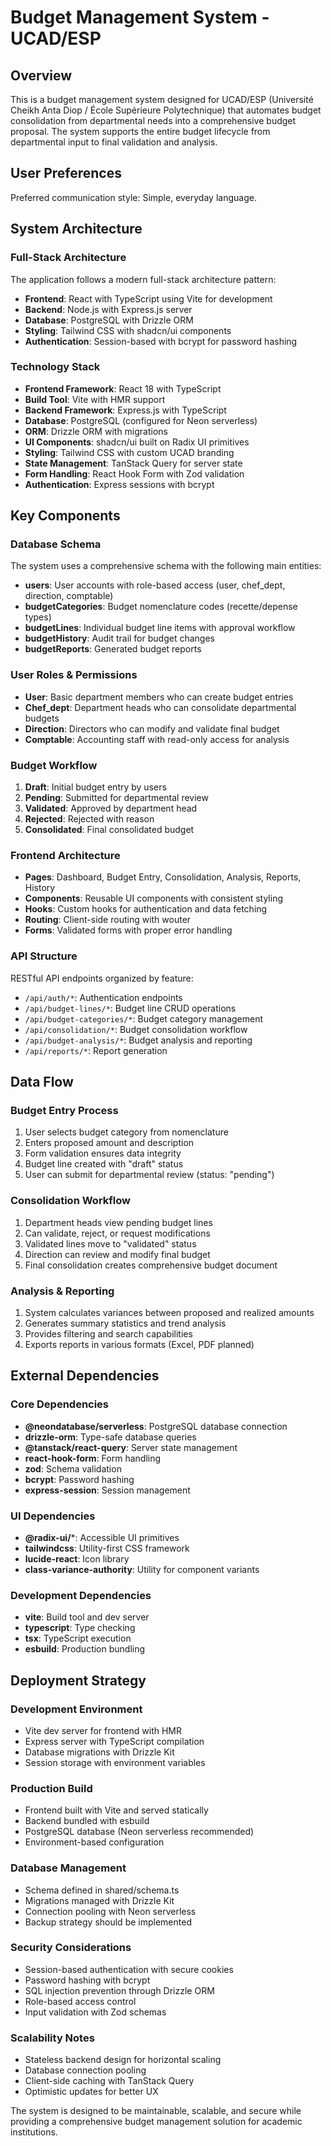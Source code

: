 # Budget Management System - UCAD/ESP

## Overview

This is a budget management system designed for UCAD/ESP (Université Cheikh Anta Diop / École Supérieure Polytechnique) that automates budget consolidation from departmental needs into a comprehensive budget proposal. The system supports the entire budget lifecycle from departmental input to final validation and analysis.

## User Preferences

Preferred communication style: Simple, everyday language.

## System Architecture

### Full-Stack Architecture
The application follows a modern full-stack architecture pattern:
- **Frontend**: React with TypeScript using Vite for development
- **Backend**: Node.js with Express.js server
- **Database**: PostgreSQL with Drizzle ORM
- **Styling**: Tailwind CSS with shadcn/ui components
- **Authentication**: Session-based with bcrypt for password hashing

### Technology Stack
- **Frontend Framework**: React 18 with TypeScript
- **Build Tool**: Vite with HMR support
- **Backend Framework**: Express.js with TypeScript
- **Database**: PostgreSQL (configured for Neon serverless)
- **ORM**: Drizzle ORM with migrations
- **UI Components**: shadcn/ui built on Radix UI primitives
- **Styling**: Tailwind CSS with custom UCAD branding
- **State Management**: TanStack Query for server state
- **Form Handling**: React Hook Form with Zod validation
- **Authentication**: Express sessions with bcrypt

## Key Components

### Database Schema
The system uses a comprehensive schema with the following main entities:
- **users**: User accounts with role-based access (user, chef_dept, direction, comptable)
- **budgetCategories**: Budget nomenclature codes (recette/depense types)
- **budgetLines**: Individual budget line items with approval workflow
- **budgetHistory**: Audit trail for budget changes
- **budgetReports**: Generated budget reports

### User Roles & Permissions
- **User**: Basic department members who can create budget entries
- **Chef_dept**: Department heads who can consolidate departmental budgets
- **Direction**: Directors who can modify and validate final budget
- **Comptable**: Accounting staff with read-only access for analysis

### Budget Workflow
1. **Draft**: Initial budget entry by users
2. **Pending**: Submitted for departmental review
3. **Validated**: Approved by department head
4. **Rejected**: Rejected with reason
5. **Consolidated**: Final consolidated budget

### Frontend Architecture
- **Pages**: Dashboard, Budget Entry, Consolidation, Analysis, Reports, History
- **Components**: Reusable UI components with consistent styling
- **Hooks**: Custom hooks for authentication and data fetching
- **Routing**: Client-side routing with wouter
- **Forms**: Validated forms with proper error handling

### API Structure
RESTful API endpoints organized by feature:
- `/api/auth/*`: Authentication endpoints
- `/api/budget-lines/*`: Budget line CRUD operations
- `/api/budget-categories/*`: Budget category management
- `/api/consolidation/*`: Budget consolidation workflow
- `/api/budget-analysis/*`: Budget analysis and reporting
- `/api/reports/*`: Report generation

## Data Flow

### Budget Entry Process
1. User selects budget category from nomenclature
2. Enters proposed amount and description
3. Form validation ensures data integrity
4. Budget line created with "draft" status
5. User can submit for departmental review (status: "pending")

### Consolidation Workflow
1. Department heads view pending budget lines
2. Can validate, reject, or request modifications
3. Validated lines move to "validated" status
4. Direction can review and modify final budget
5. Final consolidation creates comprehensive budget document

### Analysis & Reporting
1. System calculates variances between proposed and realized amounts
2. Generates summary statistics and trend analysis
3. Provides filtering and search capabilities
4. Exports reports in various formats (Excel, PDF planned)

## External Dependencies

### Core Dependencies
- **@neondatabase/serverless**: PostgreSQL database connection
- **drizzle-orm**: Type-safe database queries
- **@tanstack/react-query**: Server state management
- **react-hook-form**: Form handling
- **zod**: Schema validation
- **bcrypt**: Password hashing
- **express-session**: Session management

### UI Dependencies
- **@radix-ui/***: Accessible UI primitives
- **tailwindcss**: Utility-first CSS framework
- **lucide-react**: Icon library
- **class-variance-authority**: Utility for component variants

### Development Dependencies
- **vite**: Build tool and dev server
- **typescript**: Type checking
- **tsx**: TypeScript execution
- **esbuild**: Production bundling

## Deployment Strategy

### Development Environment
- Vite dev server for frontend with HMR
- Express server with TypeScript compilation
- Database migrations with Drizzle Kit
- Session storage with environment variables

### Production Build
- Frontend built with Vite and served statically
- Backend bundled with esbuild
- PostgreSQL database (Neon serverless recommended)
- Environment-based configuration

### Database Management
- Schema defined in shared/schema.ts
- Migrations managed with Drizzle Kit
- Connection pooling with Neon serverless
- Backup strategy should be implemented

### Security Considerations
- Session-based authentication with secure cookies
- Password hashing with bcrypt
- SQL injection prevention through Drizzle ORM
- Role-based access control
- Input validation with Zod schemas

### Scalability Notes
- Stateless backend design for horizontal scaling
- Database connection pooling
- Client-side caching with TanStack Query
- Optimistic updates for better UX

The system is designed to be maintainable, scalable, and secure while providing a comprehensive budget management solution for academic institutions.